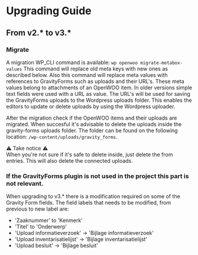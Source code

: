 # Upgrading Guide

## From v2.\* to v3.\*

### Migrate

A migration WP_CLI command is available: `wp openwoo migrate-metabox-values`
This command will replace old meta keys with new ones as described below.
Also this command will replace meta values with references to GravityForms such as uploads and their URL's.
These meta values belong to attachments of an OpenWOO item.
In older versions simple text fields were used with a URL as value.
The URL's will be used for saving the GravityForms uploads to the Wordpress uploads folder.
This enables the editors to update or delete uploads by using the Wordpress uploader.

After the migration check if the OpenWOO items and their uploads are migrated.
When succesful it's advisable to delete the uploads inside the gravity-forms uploads folder.
The folder can be found on the following location: `/wp-content/uploads/gravity_forms`.

:warning: Take notice :warning:  
When you're not sure if it's safe to delete inside, just delete the from entries. This will also delete the connected uploads.

### If the GravityForms plugin is not used in the project this part is not relevant.

When upgrading to v3.\* there is a modification required on some of the Gravity Form fields.
The field labels that needs to be modified, from previous to new label are:

-   'Zaaknummer' to 'Kenmerk'
-   'Titel' to 'Onderwerp'
-   'Upload informatieverzoek' -> 'Bijlage informatieverzoek'
-   'Upload inventarisatielijst' -> 'Bijlage inventarisatielijst'
-   'Upload besluit' -> 'Bijlage besluit'
